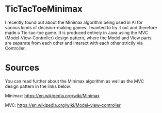 # TicTacToeMinimax
I recently found out about the Minimax algorithm being used in AI for various kinds of decision-making games. I wanted to try it out and therefore made a Tic-tac-toe game. It is produced entirely in Java using the MVC (Model-View-Controller) design pattern, where the Model and View parts are separate from each other and interact with each other strictly via Controller.

# Sources
You can read further about the Minimax algorithm as well as the MVC design pattern in the links below.

Minimax: https://en.wikipedia.org/wiki/Minimax

MVC: https://en.wikipedia.org/wiki/Model–view–controller

